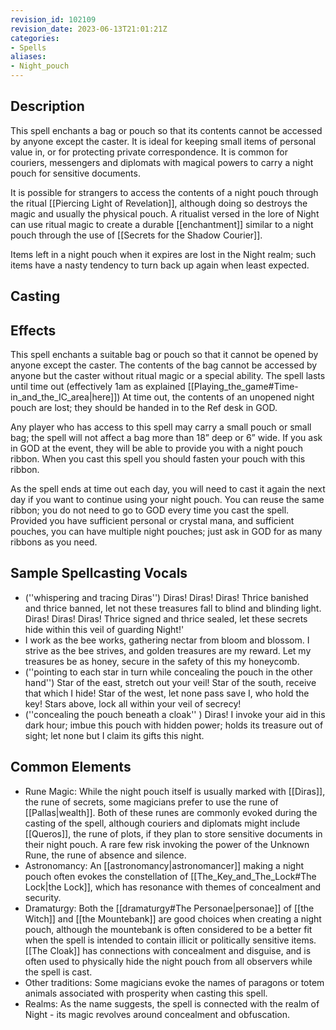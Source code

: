 ```yaml
---
revision_id: 102109
revision_date: 2023-06-13T21:01:21Z
categories:
- Spells
aliases:
- Night_pouch
---
```



## Description
This spell enchants a bag or pouch so that its contents cannot be accessed by anyone except the caster. It is ideal for keeping small items of personal value in, or for protecting private correspondence. It is common for couriers, messengers and diplomats with magical powers to carry a night pouch for sensitive documents.

It is possible for strangers to access the contents of a night pouch through the ritual [[Piercing Light of Revelation]], although doing so destroys the magic and usually the physical pouch. A ritualist versed in the lore of Night can use ritual magic to create a durable [[enchantment]] similar to a night pouch through the use of [[Secrets for the Shadow Courier]].

Items left in a night pouch when it expires are lost in the Night realm; such items have a nasty tendency to turn back up again when least expected.

## Casting

## Effects
This spell enchants a suitable bag or pouch so that it cannot be opened by anyone except the caster. The contents of the bag cannot be accessed by anyone but the caster without ritual magic or a special ability. The spell lasts until time out (effectively 1am as explained [[Playing_the_game#Time-in_and_the_IC_area|here]]) At time out, the contents of an unopened night pouch are lost; they should be handed in to the Ref desk in GOD. 

Any player who has access to this spell may carry a small pouch or small bag; the spell will not affect a bag more than 18” deep or 6” wide. If you ask in GOD at the event, they will be able to provide you with a night pouch ribbon. When you cast this spell you should fasten your pouch with this ribbon.

As the spell ends at time out each day, you will need to cast it again the next day if you want to continue using your night pouch. You can reuse the same ribbon; you do not need to go to GOD every time you cast the spell. Provided you have sufficient personal or crystal mana, and sufficient pouches, you can have multiple night pouches; just ask in GOD for as many ribbons as you need.

## Sample Spellcasting Vocals
* (''whispering and tracing Diras'') Diras! Diras! Diras! Thrice banished and thrice banned, let not these treasures fall to blind and blinding light. Diras! Diras! Diras! Thrice signed and thrice sealed, let these secrets hide within this veil of guarding Night!'
* I work as the bee works, gathering nectar from bloom and blossom. I strive as the bee strives, and golden treasures are my reward. Let my treasures be as honey, secure in the safety of this my honeycomb. 
* (''pointing to each star in turn while concealing the pouch in the other hand'') Star of the east, stretch out your veil! Star of the south, receive that which I hide! Star of the west, let none pass save I, who hold the key! Stars above, lock all within your veil of secrecy! 
* (''concealing the pouch beneath a cloak'' ) Diras! I invoke your aid in this dark hour; imbue this pouch with hidden power; holds its treasure out of sight; let none but I claim its gifts this night. 

## Common Elements
* Rune Magic: While the night pouch itself is usually marked with [[Diras]], the rune of secrets, some magicians prefer to use the rune of [[Pallas|wealth]]. Both of these runes are commonly evoked during the casting of the spell, although couriers and diplomats might include [[Queros]], the rune of plots, if they plan to store sensitive documents in their night pouch. A rare few risk invoking the power of the Unknown Rune, the rune of absence and silence.
* Astronomancy: An [[astronomancy|astronomancer]] making a night pouch often evokes the constellation of [[The_Key_and_The_Lock#The Lock|the Lock]], which has resonance with themes of concealment and security.
* Dramaturgy: Both the [[dramaturgy#The Personae|personae]] of [[the Witch]] and [[the Mountebank]] are good choices when creating a night pouch, although the mountebank is often considered to be a better fit when the spell is intended to contain illicit or politically sensitive items. [[The Cloak]] has connections with concealment and disguise, and is often used to physically hide the night pouch from all observers while the spell is cast. 
* Other traditions: Some magicians evoke the names of paragons or totem animals associated with prosperity when casting this spell. 
* Realms: As the name suggests, the spell is connected with the realm of Night - its magic revolves around concealment and obfuscation.

